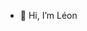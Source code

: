 - 👋  Hi, I’m Léon

<!---
mikeleit/mikeleit is a ✨ special ✨ repository because its `README.md` (this file) appears on your GitHub profile.
You can click the Preview link to take a look at your changes.
--->

